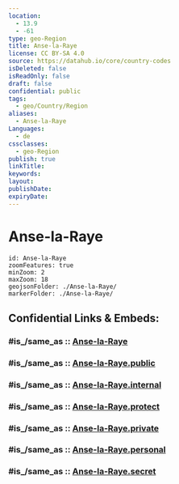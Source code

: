 ```yaml
---
location:
  - 13.9
  - -61
type: geo-Region
title: Anse-la-Raye
license: CC BY-SA 4.0
source: https://datahub.io/core/country-codes
isDeleted: false
isReadOnly: false
draft: false
confidential: public
tags:
  - geo/Country/Region
aliases:
  - Anse-la-Raye
Languages:
  - de
cssclasses:
  - geo-Region
publish: true
linkTitle:
keywords:
layout:
publishDate:
expiryDate:
---
```


# Anse-la-Raye

```leaflet
id: Anse-la-Raye
zoomFeatures: true 
minZoom: 2 
maxZoom: 18
geojsonFolder: ./Anse-la-Raye/
markerFolder: ./Anse-la-Raye/
```


## Confidential Links & Embeds: 

### #is_/same_as :: [Anse-la-Raye](/_Standards/Earth/Continent/America~Caribbean/Saint_Lucia/Districts~Saint_Lucia/Anse-la-Raye.md) 

### #is_/same_as :: [Anse-la-Raye.public](/_public/Earth/Continent/America~Caribbean/Saint_Lucia/Districts~Saint_Lucia/Anse-la-Raye.public.md) 

### #is_/same_as :: [Anse-la-Raye.internal](/_internal/Earth/Continent/America~Caribbean/Saint_Lucia/Districts~Saint_Lucia/Anse-la-Raye.internal.md) 

### #is_/same_as :: [Anse-la-Raye.protect](/_protect/Earth/Continent/America~Caribbean/Saint_Lucia/Districts~Saint_Lucia/Anse-la-Raye.protect.md) 

### #is_/same_as :: [Anse-la-Raye.private](/_private/Earth/Continent/America~Caribbean/Saint_Lucia/Districts~Saint_Lucia/Anse-la-Raye.private.md) 

### #is_/same_as :: [Anse-la-Raye.personal](/_personal/Earth/Continent/America~Caribbean/Saint_Lucia/Districts~Saint_Lucia/Anse-la-Raye.personal.md) 

### #is_/same_as :: [Anse-la-Raye.secret](/_secret/Earth/Continent/America~Caribbean/Saint_Lucia/Districts~Saint_Lucia/Anse-la-Raye.secret.md)

